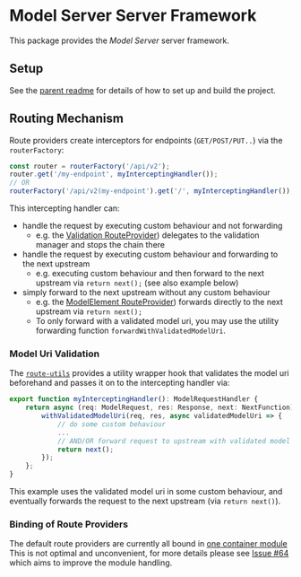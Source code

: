# Model Server Server Framework

This package provides the _Model Server_ server framework.

## Setup

See the [parent readme](../../README.md) for details of how to set up and build the project.

## Routing Mechanism

Route providers create interceptors for endpoints (`GET/POST/PUT..`) via the `routerFactory`:

```ts
const router = routerFactory('/api/v2');
router.get('/my-endpoint', myInterceptingHandler());
// OR
routerFactory('/api/v2(my-endpoint').get('/', myInterceptingHandler());
```

This intercepting handler can:

- handle the request by executing custom behaviour and not forwarding
  - e.g. the [Validation RouteProvider](./src/routes/validation.ts)) delegates to the validation manager and stops the chain there
- handle the request by executing custom behaviour and forwarding to the next upstream
  - e.g. executing custom behaviour and then forward to the next upstream via `return next();` (see also example below)
- simply forward to the next upstream without any custom behaviour
  - e.g. the [ModelElement RouteProvider](./src/routes/modelelement.ts)) forwards directly to the next upstream via `return next();`
  - To only forward with a validated model uri, you may use the utility forwarding function `forwardWithValidatedModelUri`.

### Model Uri Validation

The [`route-utils`](./src/routes/route-utils.ts) provides a utility wrapper hook that validates the model uri beforehand and passes it on to the intercepting handler via:

```ts
export function myInterceptingHandler(): ModelRequestHandler {
    return async (req: ModelRequest, res: Response, next: NextFunction) => {
        withValidatedModelUri(req, res, async validatedModelUri => {
            // do some custom behaviour
            ...
            // AND/OR forward request to upstream with validated model uri
            return next();
        });
    };
}
```

This example uses the validated model uri in some custom behaviour, and eventually forwards the request to the next upstream (via `return next()`).

### Binding of Route Providers

The default route providers are currently all bound in [one container module](./src/routes/routing-module.ts)
This is not optimal and unconvenient, for more details please see [Issue #64](https://github.com/eclipse-emfcloud/modelserver-node/issues/64) which aims to improve the module handling.
